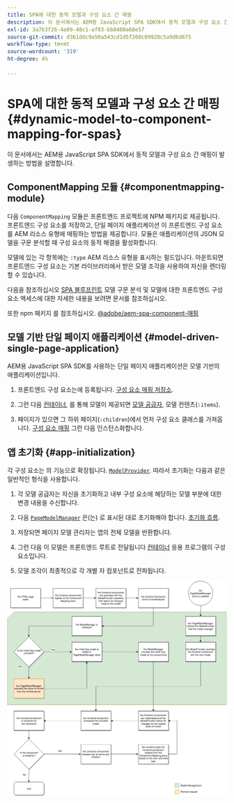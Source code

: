 ```yaml
---
title: SPA에 대한 동적 모델과 구성 요소 간 매핑
description: 이 문서에서는 AEM용 JavaScript SPA SDK에서 동적 모델과 구성 요소 간 매핑이 발생하는 방법을 설명합니다.
exl-id: 3a7b3f26-4a09-40c1-af03-bb8408a68e57
source-git-commit: d361ddc9a50a543cd1d5f260c09920c5a9d6d675
workflow-type: tm+mt
source-wordcount: '319'
ht-degree: 4%

---
```


# SPA에 대한 동적 모델과 구성 요소 간 매핑 {#dynamic-model-to-component-mapping-for-spas}

이 문서에서는 AEM용 JavaScript SPA SDK에서 동적 모델과 구성 요소 간 매핑이 발생하는 방법을 설명합니다.

## ComponentMapping 모듈 {#componentmapping-module}

다음 `ComponentMapping` 모듈은 프론트엔드 프로젝트에 NPM 패키지로 제공됩니다. 프론트엔드 구성 요소를 저장하고, 단일 페이지 애플리케이션 이 프론트엔드 구성 요소를 AEM 리소스 유형에 매핑하는 방법을 제공합니다. 모듈은 애플리케이션의 JSON 모델을 구문 분석할 때 구성 요소의 동적 해결을 활성화합니다.

모델에 있는 각 항목에는 `:type` AEM 리소스 유형을 표시하는 필드입니다. 마운트되면 프론트엔드 구성 요소는 기본 라이브러리에서 받은 모델 조각을 사용하여 자신을 렌더링할 수 있습니다.

다음을 참조하십시오 [SPA 블루프린트](blueprint.md) 모델 구문 분석 및 모델에 대한 프론트엔드 구성 요소 액세스에 대한 자세한 내용을 보려면 문서를 참조하십시오.

또한 npm 패키지 를 참조하십시오. [@adobe/aem-spa-component-매핑](https://www.npmjs.com/package/@adobe/aem-spa-component-mapping)

## 모델 기반 단일 페이지 애플리케이션 {#model-driven-single-page-application}

AEM용 JavaScript SPA SDK를 사용하는 단일 페이지 애플리케이션은 모델 기반의 애플리케이션입니다.

1. 프론트엔드 구성 요소는에 등록됩니다. [구성 요소 매핑 저장소](#componentmapping-module).
1. 그런 다음 [컨테이너](blueprint.md#container), 를 통해 모델이 제공되면 [모델 공급자](blueprint.md#the-model-provider), 모델 컨텐츠(`:items`).

1. 페이지가 있으면 그 하위 페이지(`:children`)에서 먼저 구성 요소 클래스를 가져옵니다. [구성 요소 매핑](blueprint.md#componentmapping) 그런 다음 인스턴스화합니다.

## 앱 초기화 {#app-initialization}

각 구성 요소는 의 기능으로 확장됩니다. [`ModelProvider`](blueprint.md#the-model-provider). 따라서 초기화는 다음과 같은 일반적인 형식을 사용합니다.

1. 각 모델 공급자는 자신을 초기화하고 내부 구성 요소에 해당하는 모델 부분에 대한 변경 내용을 수신합니다.
1. 다음 [`PageModelManager`](blueprint.md#pagemodelmanager) 은(는) 로 표시된 대로 초기화해야 합니다. [초기화 흐름](blueprint.md).

1. 저장되면 페이지 모델 관리자는 앱의 전체 모델을 반환합니다.
1. 그런 다음 이 모델은 프론트엔드 루트로 전달됩니다 [컨테이너](blueprint.md#container) 응용 프로그램의 구성 요소입니다.
1. 모델 조각이 최종적으로 각 개별 자 컴포넌트로 전파됩니다.

![앱 모델 초기화](assets/app-model-initialization.png)
